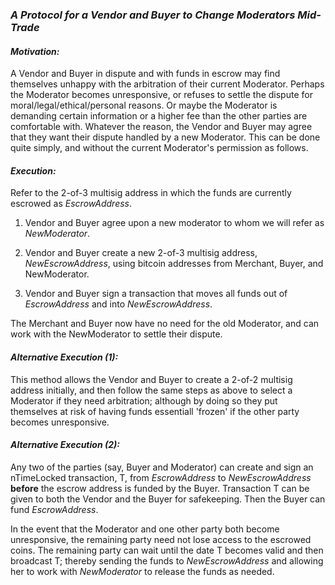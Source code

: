 ### *A Protocol for a Vendor and Buyer to Change Moderators Mid-Trade*

#### *Motivation:*
A Vendor and Buyer in dispute and with funds in escrow may find themselves unhappy with the arbitration of their current Moderator. Perhaps the Moderator becomes unresponsive, or refuses to settle the dispute for moral/legal/ethical/personal reasons. Or maybe the Moderator is demanding certain information or a higher fee than the other parties are comfortable with. Whatever the reason, the Vendor and Buyer may agree that they want their dispute handled by a new Moderator. This can be done quite simply, and without the current Moderator's permission as follows.

#### *Execution:*
Refer to the 2-of-3 multisig address in which the funds are currently escrowed as _EscrowAddress_.  

1. Vendor and Buyer agree upon a new moderator to whom we will refer as _NewModerator_.

2. Vendor and Buyer create a new 2-of-3 multisig address, _NewEscrowAddress_, using bitcoin addresses from Merchant, Buyer, and NewModerator.

3. Vendor and Buyer sign a transaction that moves all funds out of _EscrowAddress_ and into _NewEscrowAddress_.

The Merchant and Buyer now have no need for the old Moderator, and can work with the NewModerator to settle their dispute.

#### *Alternative Execution (1):*

This method allows the Vendor and Buyer to create a 2-of-2 multisig address initially, and then follow the same steps as above to select a Moderator if they need arbitration; although by doing so they put themselves at risk of having funds essentiall 'frozen' if the other party becomes unresponsive.

#### *Alternative Execution (2):*

Any two of the parties (say, Buyer and Moderator) can create and sign an nTimeLocked transaction, T, from _EscrowAddress_ to _NewEscrowAddress_ **before** the escrow address is funded by the Buyer. Transaction T can be given to both the Vendor and the Buyer for safekeeping. Then the Buyer can fund _EscrowAddress_. 

In the event that the Moderator and one other party both become unresponsive, the remaining party need not lose access to the escrowed coins. The remaining party can wait until the date T becomes valid and then broadcast T; thereby sending the funds to _NewEscrowAddress_ and allowing her to work with _NewModerator_ to release the funds as needed.
